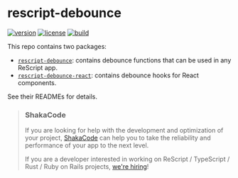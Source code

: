 # rescript-debounce

[![version](https://img.shields.io/npm/v/rescript-debounce.svg?style=flat-square)](https://www.npmjs.com/package/rescript-debounce)
[![license](https://img.shields.io/npm/l/rescript-debounce.svg?style=flat-square)](https://www.npmjs.com/package/rescript-debounce)
[![build](https://github.com/shakacode/rescript-debounce/actions/workflows/ci.yml/badge.svg)](https://github.com/shakacode/rescript-debounce/actions/workflows/ci.yml)

This repo contains two packages:
- [`rescript-debounce`](./rescript-debounce): contains debounce functions that can be used in any ReScript app.
- [`rescript-debounce-react`](./rescript-debounce-react): contains debounce hooks for React components.

See their READMEs for details.

> ### ShakaCode
> If you are looking for help with the development and optimization of your project, [ShakaCode](https://www.shakacode.com) can help you to take the reliability and performance of your app to the next level.
>
> If you are a developer interested in working on ReScript / TypeScript / Rust / Ruby on Rails projects, [we're hiring](https://www.shakacode.com/career/)!
